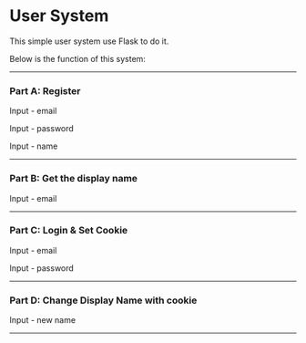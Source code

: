 # User System

This simple user system use <a>Flask</a> to do it.

Below is the function of this system:

***

### Part A: Register
<p> Input - email </p>
<p> Input - password</p>
<p> Input - name</p>

***

### Part B: Get the display name
<p> Input - email </p>

***

### Part C: Login & Set Cookie
<p> Input - email </p>
<p> Input - password</p>

***

### Part D: Change Display Name with cookie
<p> Input - new name </p>

***
